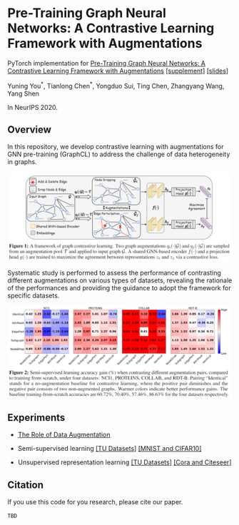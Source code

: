 # Pre-Training Graph Neural Networks: A Contrastive Learning Framework with Augmentations

PyTorch implementation for [Pre-Training Graph Neural Networks: A Contrastive Learning Framework with Augmentations]() [[supplement]]() [[slides]]()

Yuning You<sup>\*</sup>, Tianlong Chen<sup>\*</sup>, Yongduo Sui, Ting Chen, Zhangyang Wang, Yang Shen

In NeurIPS 2020.

## Overview

In this repository, we develop contrastive learning with augmentations for GNN pre-training (GraphCL) to address the challenge of data heterogeneity in graphs.

![](./graphcl.png)

Systematic study is performed to assess the performance of contrasting different augmentations on various types of datasets, revealing the rationale of the performances and providing the guidance to adopt the framework for specific datasets.

![](./augmentations.png)

## Experiments

* [The Role of Data Augmentation](https://github.com/Shen-Lab/GraphCL/tree/master/semisupervised_TU#exploring-the-role-of-data-augmentation-in-graphcl)

* Semi-supervised learning [[TU Datasets]](https://github.com/Shen-Lab/GraphCL/tree/master/semisupervised_TU#graphcl-with-sampled-augmentations) [[MNIST and CIFAR10]](https://github.com/Shen-Lab/GraphCL/tree/master/semisupervised_MNIST_CIFAR10)

* Unsupervised representation learning [[TU Datasets]](https://github.com/Shen-Lab/GraphCL/tree/master/unsupervised_TU) [[Cora and Citeseer]](https://github.com/Shen-Lab/GraphCL/tree/master/unsupervised_Cora_Citeseer)

## Citation

If you use this code for you research, please cite our paper.

```
TBD
```


